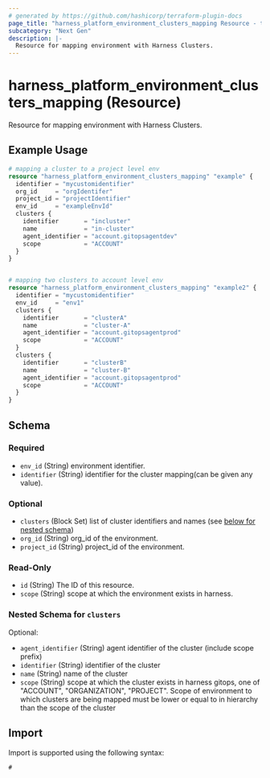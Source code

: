 ```yaml
---
# generated by https://github.com/hashicorp/terraform-plugin-docs
page_title: "harness_platform_environment_clusters_mapping Resource - terraform-provider-harness"
subcategory: "Next Gen"
description: |-
  Resource for mapping environment with Harness Clusters.
---
```


# harness_platform_environment_clusters_mapping (Resource)

Resource for mapping environment with Harness Clusters.

## Example Usage

```terraform
# mapping a cluster to a project level env
resource "harness_platform_environment_clusters_mapping" "example" {
  identifier = "mycustomidentifier"
  org_id     = "orgIdentifer"
  project_id = "projectIdentifier"
  env_id     = "exampleEnvId"
  clusters {
    identifier       = "incluster"
    name             = "in-cluster"
    agent_identifier = "account.gitopsagentdev"
    scope            = "ACCOUNT"
  }
}


# mapping two clusters to account level env
resource "harness_platform_environment_clusters_mapping" "example2" {
  identifier = "mycustomidentifier"
  env_id     = "env1"
  clusters {
    identifier       = "clusterA"
    name             = "cluster-A"
    agent_identifier = "account.gitopsagentprod"
    scope            = "ACCOUNT"
  }
  clusters {
    identifier       = "clusterB"
    name             = "cluster-B"
    agent_identifier = "account.gitopsagentprod"
    scope            = "ACCOUNT"
  }
}
```

<!-- schema generated by tfplugindocs -->
## Schema

### Required

- `env_id` (String) environment identifier.
- `identifier` (String) identifier for the cluster mapping(can be given any value).

### Optional

- `clusters` (Block Set) list of cluster identifiers and names (see [below for nested schema](#nestedblock--clusters))
- `org_id` (String) org_id of the environment.
- `project_id` (String) project_id of the environment.

### Read-Only

- `id` (String) The ID of this resource.
- `scope` (String) scope at which the environment exists in harness.

<a id="nestedblock--clusters"></a>
### Nested Schema for `clusters`

Optional:

- `agent_identifier` (String) agent identifier of the cluster (include scope prefix)
- `identifier` (String) identifier of the cluster
- `name` (String) name of the cluster
- `scope` (String) scope at which the cluster exists in harness gitops, one of "ACCOUNT", "ORGANIZATION", "PROJECT". Scope of environment to which clusters are being mapped must be lower or equal to in hierarchy than the scope of the cluster

## Import

Import is supported using the following syntax:

```shell
#
```
